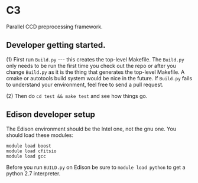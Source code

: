 
C3
==

Parallel CCD preprocessing framework.  

## Developer getting started.

(1) First run `Build.py` --- this creates the top-level Makefile.  The
`Build.py` only needs to be run the first time you check out the repo or after
you change `Build.py` as it is the thing that generates the top-level
Makefile.  A cmake or autotools build system would be nice in the future.
If `Build.py` fails to understand your environment, feel free to send a pull
request.

(2) Then do `cd test && make test` and see how things go.

## Edison developer setup

The Edison environment should be the Intel one, not the gnu one.  You should
load these modules:

    module load boost
    module load cfitsio
    module load gcc 

Before you run `BUILD.py` on Edison be sure to `module load python` to get a
python 2.7 interpreter.

